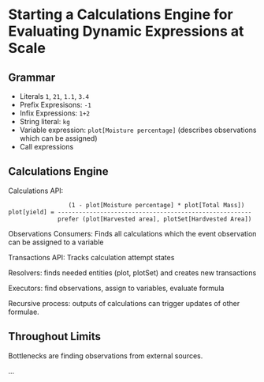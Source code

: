 # Starting a Calculations Engine for Evaluating Dynamic Expressions at Scale

## Grammar

* Literals `1`, `21`, `1.1`, `3.4`
* Prefix Expresisons: `-1`
* Infix Expressions: `1+2`
* String literal: `kg`
* Variable expression: `plot[Moisture percentage]` (describes observations
  which can be assigned)
* Call expressions

## Calculations Engine

Calculations API:

```
                 (1 - plot[Moisture percentage] * plot[Total Mass])
plot[yield] = -------------------------------------------------------
              prefer (plot[Harvested area], plotSet[Hardvested Area])
```

Observations Consumers: Finds all calculations which the event observation can
be assigned to a variable

Transactions API: Tracks calculation attempt states

Resolvers: finds needed entities (plot, plotSet) and creates new transactions

Executors: find observations, assign to variables, evaluate formula

Recursive process: outputs of calculations can trigger updates of other
formulae.

## Throughout Limits

Bottlenecks are finding observations from external sources.

...

